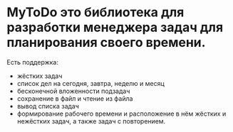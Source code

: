 # MyToDo это библиотека для разработки менеджера задач для планирования своего времени.
Есть поддержка:
- жёстких задач
- список дел на сегодня, завтра, неделю и месяц
- бесконечной вложенности подзадач
- сохранение в файл и чтение из файла
- вывод списка задач
- формирование рабочего времени и расположение в нём жёстких и нежёстких задач, а также задач с повторением.
